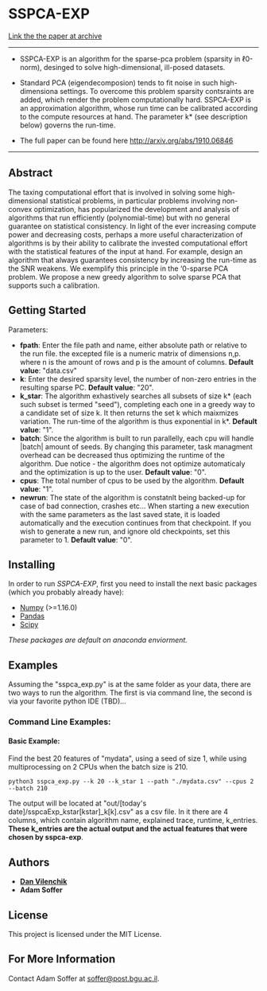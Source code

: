# SSPCA-EXP
[Link the the paper at archive](https://www.google.com)

---
- SSPCA-EXP is an algorithm for the sparse-pca problem (sparsity in &#8467;0-norm), desinged to solve high-dimensional, ill-posed datasets. 
- Standard PCA (eigendecomposion) tends to fit noise in such high-dimensiona settings. To overcome this problem sparsity contsraints are added, which render the problem computationally hard. SSPCA-EXP is an approximation algorithm, whose run time can be calibrated according to the compute resources at hand. The parameter k* (see description below) governs the run-time.

- The full paper can be found here http://arxiv.org/abs/1910.06846
---
## Abstract 
The taxing computational effort that is involved in solving some high-dimensional statistical problems, in particular problems involving non-convex optimization, has popularized the development and analysis of algorithms that run efficiently (polynomial-time) but with no general guarantee on statistical consistency. In light of the ever increasing compute power and decreasing costs, perhaps a more useful characterization of algorithms is by their ability to calibrate the invested computational effort with the statistical features of the input at hand. For example, design an algorithm that always guarantees consistency by increasing the run-time as the SNR weakens. We exemplify this principle in the ‘0-sparse PCA problem. We propose a new greedy algorithm to solve sparse PCA that supports such a calibration. 

## Getting Started

Parameters:

* __fpath__: Enter the file path and name, either absolute path or relative to the run file. the excepted file is a numeric matrix of dimensions n,p. where n is the amount of rows and p is the amount of columns. 
__Default value__: "data.csv"
* __k__: Enter the desired sparsity level, the number of non-zero entries in the resulting sparse PC. 
__Default value__: "20".
* __k_star__: The algorithm exhastively searches all subsets of size k* (each such subset is termed "seed"), completing each one in a greedy way to a candidate set of size k. It then returns the set k which maixmizes variation. The run-time of the algorithm is thus exponential in k*.
__Default value__: "1".
* __batch__: Since the algorithm is built to run parallelly, each cpu will handle |batch| amount of seeds. By changing this parameter, task managment overhead can be decreased thus optimizing the runtime of the algorithm. Due notice - the algorithm does not optimize automaticaly and the optimization is up to the user.
__Default value__: "0".
* __cpus__: The total number of cpus to be used by the algorithm.
__Default value__: "1".
* __newrun__: The state of the algorithm is constatnlt being backed-up for case of bad connection, crashes etc... When starting a new execution with the same parameters as the last saved state, it is loaded automatically and the execution continues from that checkpoint. If you wish to generate a new run, and ignore old checkpoints, set this parameter to 1.
__Default value__: "0".

	
## Installing

In order to run *SSPCA-EXP*, first you need to install the next basic packages (which you probably already have):
- [Numpy](http://www.numpy.org/) (>=1.16.0)
- [Pandas](https://www.pandas.pydata.org/)
- [Scipy](https://www.scipy.org/)

*These packages are default on anaconda enviorment.*

## Examples
Assuming the "sspca_exp.py" is at the same folder as your data, there are two ways to run the algorithm. The first is via command line, the second is via your favorite python IDE (TBD)...

### Command Line Examples:

#### Basic Example:
Find the best 20 features of "mydata", using a seed of size 1, while using multiprocessing on 2 CPUs when the batch size is 210.
```
python3 sspca_exp.py --k 20 --k_star 1 --path "./mydata.csv" --cpus 2 --batch 210
```
The output will be located at "out/[today's date]/sspcaExp_kstar[kstar]_k[k].csv" as a csv file. In it there are 4 columns, which contain algorithm name, explained trace, runtime, k_entries. 
__These k_entries are the actual output and the actual features that were chosen by sspca-exp__.

## Authors

* [**Dan Vilenchik**](http://www.bgu.ac.il/~vilenchi)
* **Adam Soffer**
 


## License

This project is licensed under the MIT License.


## For More Information
Contact Adam Soffer at soffer@post.bgu.ac.il.

